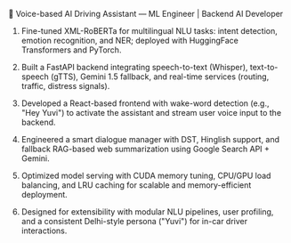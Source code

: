 🧠 Voice-based AI Driving Assistant — ML Engineer | Backend AI Developer
1) Fine-tuned XML-RoBERTa for multilingual NLU tasks: intent detection, emotion recognition, and NER; deployed with HuggingFace Transformers and PyTorch.

2) Built a FastAPI backend integrating speech-to-text (Whisper), text-to-speech (gTTS), Gemini 1.5 fallback, and real-time services (routing, traffic, distress signals).

3) Developed a React-based frontend with wake-word detection (e.g., "Hey Yuvi") to activate the assistant and stream user voice input to the backend.

4) Engineered a smart dialogue manager with DST, Hinglish support, and fallback RAG-based web summarization using Google Search API + Gemini.

5) Optimized model serving with CUDA memory tuning, CPU/GPU load balancing, and LRU caching for scalable and memory-efficient deployment.

6) Designed for extensibility with modular NLU pipelines, user profiling, and a consistent Delhi-style persona ("Yuvi") for in-car driver interactions.
